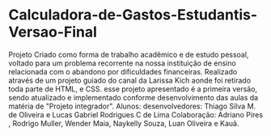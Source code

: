 # Calculadora-de-Gastos-Estudantis-Versao-Final

Projeto Criado como forma de trabalho acadêmico e de estudo pessoal, voltado para um problema recorrente na nossa instituição de ensino relacionada com o abandono por dificuldades financeiras. Realizado através de um projeto guiado do canal da Larissa Kich aonde foi retirado toda parte de HTML, e CSS. esse projeto apresentado é a primeira versão, sendo atualizado e implementado conforme desenvolvimento das aulas da matéria de "Projeto integrador".
Alunos:
desenvolvedores: Thiago Silva M. de Oliveira e Lucas Gabriel Rodrigues C de Lima
Colaboração: Adriano Pires , Rodrigo Muller, Wender Maia, Naykelly Souza, Luan Oliveira e Kauã.


